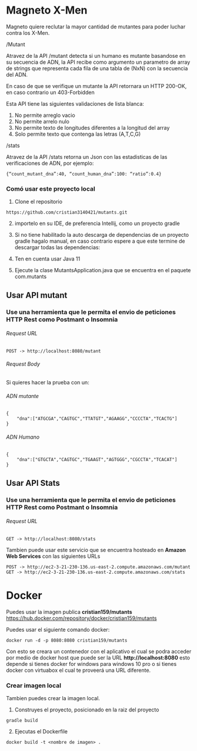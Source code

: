 # Magneto X-Men

Magneto quiere reclutar la mayor cantidad de mutantes para poder luchar
contra los X-Men.

/Mutant

Atravez de la API /mutant detecta si un humano es mutante basandose en su secuencia de ADN,
la API recibe como argumento un parametro de array de strings que representa cada fila de
una tabla de (NxN) con la secuencia del ADN.

En caso de que se verifique un mutante la API retornara un HTTP 200-OK, en caso contrario un 403-Forbidden

Esta API tiene las siguientes validaciones de lista blanca:
1. No permite arreglo vacio
2. No permite arrelo nulo
3. No permite texto de longitudes diferentes a la longitud del array
4. Solo permite texto que contenga las letras (A,T,C,G)

/stats

Atravez de la API /stats retorna un Json con las estadisticas de las verificaciones de ADN, por ejemplo:
```
{“count_mutant_dna”:40, “count_human_dna”:100: “ratio”:0.4}
```

### Comó usar este proyecto local

1. Clone el repositorio
```
https://github.com/cristian3140421/mutants.git
```

2. importelo en su IDE, de preferencia Intellij, como un proyecto gradle

3. Si no tiene habilitado la auto descarga de dependencias de un proyecto 
   gradle hagalo manual, en caso contrario espere a que este termine de descargar todas las dependencias:

4. Ten en cuenta usar Java 11

4. Ejecute la clase MutantsApplication.java que se encuentra en el paquete com.mutants


## Usar API mutant

### Use una herramienta que le permita el envio de peticiones HTTP Rest como Postmant o Insomnia
###### Request URL 
```
POST -> http://localhost:8080/mutant
```
###### Request Body

Si quieres hacer la prueba con un:

###### ADN mutante
```
{
	"dna":["ATGCGA","CAGTGC","TTATGT","AGAAGG","CCCCTA","TCACTG"]
}
```
###### ADN Humano
```
{
	"dna":["GTGCTA","CAGTGC","TGAAGT","AGTGGG","CGCCTA","TCACAT"]
}
```

## Usar API Stats

### Use una herramienta que le permita el envio de peticiones HTTP Rest como Postmant o Insomnia
###### Request URL 
```
GET -> http://localhost:8080/stats
```


Tambien puede usar este servicio que se encuentra hosteado en **Amazon Web Services** con las siguientes URLs
```
POST -> http://ec2-3-21-230-136.us-east-2.compute.amazonaws.com/mutant
GET -> http://ec2-3-21-230-136.us-east-2.compute.amazonaws.com/stats
```

# Docker

Puedes usar la imagen publica **cristian159/mutants** 
https://hub.docker.com/repository/docker/cristian159/mutants

Puedes usar el siguiente comando docker:
```
docker run -d -p 8080:8080 cristian159/mutants
```
Con esto se creara un contenedor con el aplicativo el cual se podra acceder por medio de docker host que puede ser la URL **http://localhost:8080**
esto depende si tienes docker for windows para windows 10 pro o si tienes docker con virtuabox el cual te proveerá una URL diferente.


### Crear imagen local
 
Tambien puedes crear la imagen local.

1. Construyes el proyecto, posicionado en la raiz del proyecto
```
gradle build
``` 
2. Ejecutas el Dockerfile
```
docker build -t <nombre de imagen> .
``` 